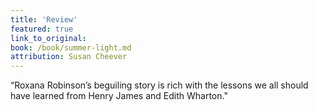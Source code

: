```yaml
---
title: 'Review'
featured: true
link_to_original:
book: /book/summer-light.md
attribution: Susan Cheever
---
```

“Roxana Robinson’s beguiling story is rich with the lessons we all should have learned from Henry James and Edith Wharton."

